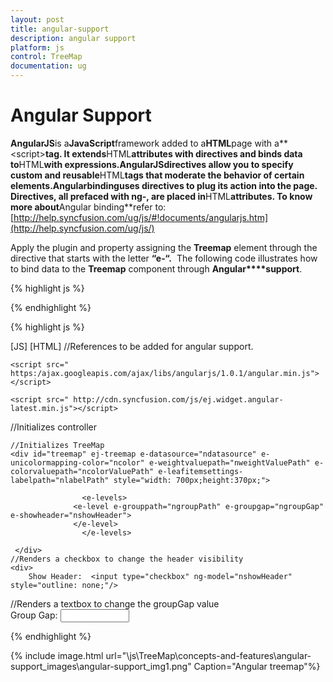 ```yaml
---
layout: post
title: angular-support
description: angular support
platform: js
control: TreeMap
documentation: ug
---
```


# Angular Support

**AngularJS**is a**JavaScript**framework added to a**HTML**page with a**&lt;script&gt;**tag. It extends**HTML**attributes with directives and binds data to**HTML**with expressions.**AngularJS**directives allow you to specify custom and reusable**HTML**tags that moderate the behavior of certain elements.**Angularbinding**uses directives to plug its action into the page. Directives, all prefaced with ng-, are placed in**HTML**attributes. To know more about**Angular binding**refer to:[http://help.syncfusion.com/ug/js/#!documents/angularjs.htm](http://help.syncfusion.com/ug/js/)

Apply the plugin and property assigning the **Treemap** element through the directive that starts with the letter **“e-“.**  The following code illustrates how to bind data to the **Treemap** component through **Angular****support**.

{% highlight js %}


<script>

    var population_data = [
 { Continent: "Asia", Country: "Indonesia", Growth: 3, Population: 237641326 },
 { Continent: "Asia", Country: "Russia", Growth: 2, Population: 152518015 },
 { Continent: "Asia", Country: "Malaysia", Growth: 1, Population: 29672000 },
 { Continent: "North America", Country: "United States", Growth: 4, Population: 315645000 },
 { Continent: "North America", Country: "Mexico", Growth: 2, Population: 112336538 },
 { Continent: "North America", Country: "Canada", Growth: 1, Population: 39056064 },
 { Continent: "South America", Country: "Colombia", Growth: 1, Population: 47000000 },
 { Continent: "South America", Country: "Brazil", Growth: 3, Population: 193946886 },
 { Continent: "Africa", Country: "Nigeria", Growth: 2, Population: 170901000 },
 { Continent: "Africa", Country: "Egypt", Growth: 1, Population: 83661000 },
 { Continent: "Europe", Country: "Germany", Growth: 1, Population: 81993000 },
 { Continent: "Europe", Country: "France", Growth: 1, Population: 65605000 },
 { Continent: "Europe", Country: "UK", Growth: 1, Population: 63181775 },
    ];

</script>


{% endhighlight %}



{% highlight js %}

 [JS]
[HTML]
//References to be added for angular support.

    <script src=" https:/ajax.googleapis.com/ajax/libs/angularjs/1.0.1/angular.min.js">
    </script>

    <script src=" http://cdn.syncfusion.com/js/ej.widget.angular-latest.min.js"></script>

<div ng-app="SyncApp">
//Initializes controller
<div ng-controller="TreeMapcontroller">

    //Initializes TreeMap
    <div id="treemap" ej-treemap e-datasource="ndatasource" e-unicolormapping-color="ncolor" e-weightvaluepath="nweightValuePath" e-colorvaluepath="ncolorValuePath" e-leafitemsettings-labelpath="nlabelPath" style="width: 700px;height:370px;">

                    <e-levels>
                  <e-level e-grouppath="ngroupPath" e-groupgap="ngroupGap"                    e-showheader="nshowHeader">          
                  </e-level>
                    </e-levels>

     </div> 
    //Renders a checkbox to change the header visibility
    <div>
        Show Header:  <input type="checkbox" ng-model="nshowHeader" style="outline: none;"/>   
   </div>
//Renders a textbox to change the groupGap value 
   <div>
        Group Gap:  <input type="text" id="Text11" ng-model="ngroupGap" style="width: 110px" />
  </div> 
    <script>
       angular.module('syncApp', ['ejangular'])
       .controller('TreeMapcontroller', function ($scope) {
$scope.ndatasource = population_data;
$scope.ncolorValuePath = "Growth";
$scope.nweightValuePath = "Growth";
$scope.nlabelPath = "Country";

$scope.ngroupPath = "Continent";
$scope.ngroupGap = 5;
$scope.nshowHeader = true;

$scope.ncolor = "#2380BB";
});
    </script> 
</div>
</div>


{% endhighlight %}



{% include image.html url="\js\TreeMap\concepts-and-features\angular-support_images\angular-support_img1.png" Caption="Angular treemap"%}








